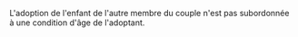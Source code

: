 L'adoption de l'enfant de l'autre membre du couple n'est pas subordonnée à une condition d'âge de l'adoptant.

